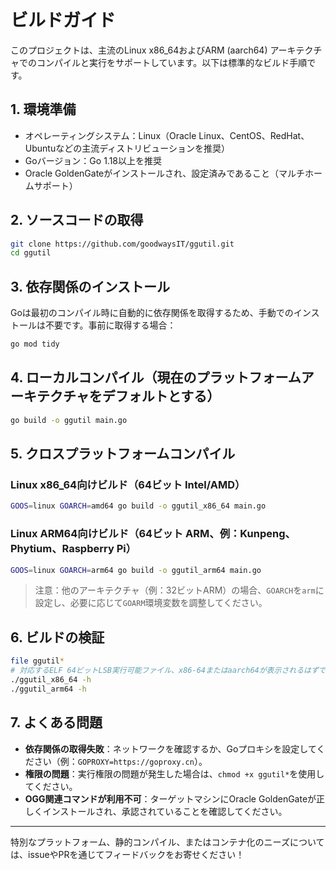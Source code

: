 # ビルドガイド

このプロジェクトは、主流のLinux x86_64およびARM (aarch64) アーキテクチャでのコンパイルと実行をサポートしています。以下は標準的なビルド手順です。

## 1. 環境準備

- オペレーティングシステム：Linux（Oracle Linux、CentOS、RedHat、Ubuntuなどの主流ディストリビューションを推奨）
- Goバージョン：Go 1.18以上を推奨
- Oracle GoldenGateがインストールされ、設定済みであること（マルチホームサポート）

## 2. ソースコードの取得

```bash
git clone https://github.com/goodwaysIT/ggutil.git
cd ggutil
```

## 3. 依存関係のインストール

Goは最初のコンパイル時に自動的に依存関係を取得するため、手動でのインストールは不要です。事前に取得する場合：

```bash
go mod tidy
```

## 4. ローカルコンパイル（現在のプラットフォームアーキテクチャをデフォルトとする）

```bash
go build -o ggutil main.go
```

## 5. クロスプラットフォームコンパイル

### Linux x86_64向けビルド（64ビット Intel/AMD）

```bash
GOOS=linux GOARCH=amd64 go build -o ggutil_x86_64 main.go
```

### Linux ARM64向けビルド（64ビット ARM、例：Kunpeng、Phytium、Raspberry Pi）

```bash
GOOS=linux GOARCH=arm64 go build -o ggutil_arm64 main.go
```

> 注意：他のアーキテクチャ（例：32ビットARM）の場合、`GOARCH`を`arm`に設定し、必要に応じて`GOARM`環境変数を調整してください。

## 6. ビルドの検証

```bash
file ggutil*
# 対応するELF 64ビットLSB実行可能ファイル、x86-64またはaarch64が表示されるはずです
./ggutil_x86_64 -h
./ggutil_arm64 -h
```

## 7. よくある問題

- **依存関係の取得失敗**：ネットワークを確認するか、Goプロキシを設定してください（例：`GOPROXY=https://goproxy.cn`）。
- **権限の問題**：実行権限の問題が発生した場合は、`chmod +x ggutil*`を使用してください。
- **OGG関連コマンドが利用不可**：ターゲットマシンにOracle GoldenGateが正しくインストールされ、承認されていることを確認してください。

---

特別なプラットフォーム、静的コンパイル、またはコンテナ化のニーズについては、issueやPRを通じてフィードバックをお寄せください！
